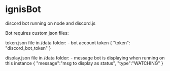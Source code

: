 # ignisBot
discord bot running on node and discord.js

Bot requires custom json files:

token.json file in /data folder: - bot account token
  {
    "token": "discord_bot_token"
  }


display.json file in /data folder: - message bot is displaying when running on this instance
  {
    "message":"msg to display as status",
    "type":"WATCHING"
}
